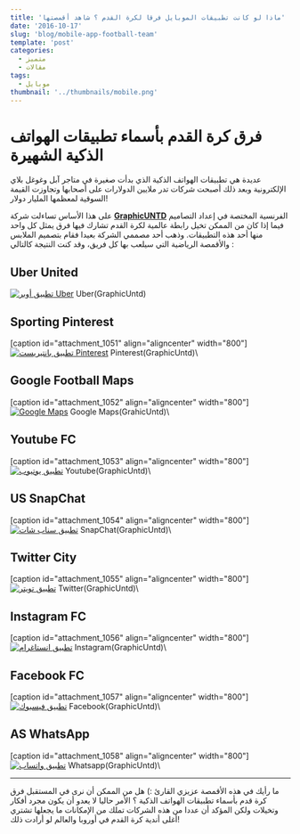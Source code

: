 ```yaml
---
title: 'ماذا لو كانت تطبيقات الموبايل فرقا لكرة القدم ؟ شاهد أقمصتها'
date: '2016-10-17'
slug: 'blog/mobile-app-football-team'
template: 'post'
categories:
  - متميز
  - مقالات
tags:
  - موبايل
thumbnail: '../thumbnails/mobile.png'
---
```


# فرق كرة القدم بأسماء تطبيقات الهواتف الذكية الشهيرة

عديدة هي تطبيقات الهواتف الذكية الذي بدأت صغيرة في متاجر آبل وغوغل بلاي الإلكترونية وبعد ذلك أصبحت شركات تدر ملايين الدولارات على أصحابها وتجاوزت القيمة السوقية لمعظمها المليار دولار!

على هذا الأساس تساءلت شركة [**GraphicUNTD**](http://graphicuntd.com/appstore-football-club/) الفرنسية المختصة في إعداد التصاميم فيما إذا كان من الممكن تخيل رابطة عالمية لكرة القدم تشارك فيها فرق يمثل كل واحد منها أحد هذه التطبيقات. وذهب أحد مصممي الشركة بعيدا فقام بتصميم الملابس والأقمصة الرياضية التي سيلعب بها كل فريق، وقد كنت النتيجة كالتالي :

## **Uber United**

[![تطبيق أوبر Uber](../images/uber.jpg)](../images/uber.jpg) Uber(GraphicUntd)

## **Sporting Pinterest**

[caption id="attachment_1051" align="aligncenter" width="800"][![تطبيق بانتيريست Pinterest](../images/pinterest.jpg)](../images/pinterest.jpg) Pinterest(GraphicUntd)\

## **Google Football Maps**

[caption id="attachment_1052" align="aligncenter" width="800"][![Google Maps](../images/google-maps.jpg)](../images/google-maps.jpg) Google Maps(GrahicUntd)\

## **Youtube FC**

[caption id="attachment_1053" align="aligncenter" width="800"][![تطبيق يوتيوب](../images/youtube.jpg)](../images/youtube.jpg) Youtube(GraphicUntd)\

## US SnapChat

[caption id="attachment_1054" align="aligncenter" width="800"][![تطبيق سناب شات](../images/snapshat.jpg)](../images/snapshat.jpg) SnapChat(GraphicUntd)\

## Twitter City

[caption id="attachment_1055" align="aligncenter" width="800"][![تطبيق تويتر](../images/twitter.jpg)](../images/twitter.jpg) Twitter(GraphicUntd)\

## Instagram FC

[caption id="attachment_1056" align="aligncenter" width="800"][![تطبيق انستاغرام](../images/instagram.jpg)](../images/instagram.jpg) Instagram(GraphicUntd)\

## **Facebook FC**

[caption id="attachment_1057" align="aligncenter" width="800"][![تطبيق فيسبوك](../images/facebook.jpg)](../images/facebook.jpg) Facebook(GraphicUntd)\

## **AS** WhatsApp

[caption id="attachment_1058" align="aligncenter" width="800"][![تطبيق واتساب](../images/whatsapp.jpg)](../images/whatsapp.jpg) Whatsapp(GraphicUntd)\

---

ما رأيك في هذه الأقمصة عزيزي القارئ :) هل من الممكن أن نرى في المستقبل فرق كرة قدم بأسماء تطبيقات الهواتف الذكية ؟ الأمر حاليا لا يعدو أن يكون مجرد أفكار وتخيلات ولكن المؤكد أن عددا من هذه الشركات تملك من الإمكانات ما يجعلها تشتري أغلى أندية كرة القدم في أوروبا والعالم لو أرادت ذلك!
